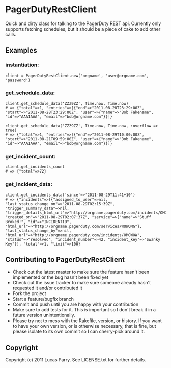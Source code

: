 # PagerDutyRestClient

Quick and dirty class for talking to the PagerDuty REST api. Currently only supports fetching schedules, but it should be a piece of cake to add other calls.

## Examples

### instantiation:
    client = PagerDutyRestClient.new('orgname', 'user@orgname.com', 'password')

### get_schedule_data:

    client.get_schedule_data('ZZZ9ZZ', Time.now, Time.now)
    # => {"total"=>1, "entries"=>[{"end"=>"2011-08-28T23:29:00Z", "start"=>"2011-08-28T23:29:00Z", "user"=>{"name"=>"Bob Fakename", "id"=>"AAA1AAA", "email"=>"bob@orgname.com"}}]}

    client.get_schedule_data('ZZZ9ZZ', Time.now, Time.now, :overflow => true)
    # => {"total"=>1, "entries"=>[{"end"=>"2011-08-29T10:00:00Z", "start"=>"2011-08-21T09:59:00Z", "user"=>{"name"=>"Bob Fakename", "id"=>"AAA1AAA", "email"=>"bob@orgname.com"}}]}

### get_incident_count:

    client.get_incidents_count
    # => {"total"=>72}

### get_incident_data:

    client.get_incidents_data('since'=>'2011-08-29T11:41+10')
    # => {"incidents"=>[{"assigned_to_user"=>nil, "last_status_change_on"=>"2011-08-29T02:15:39Z", "trigger_summary_data"=>nil, "trigger_details_html_url"=>"http://orgname.pagerduty.com/incidents/OMGCODE/log_entries/OMGINCIDNET", "created_on"=>"2011-08-29T02:07:37Z", "service"=>{"name"=>"Stuff Broked!", "id"=>"INCIDENTID", "html_url"=>"http://orgname.pagerduty.com/services/WOWOMG"}, "last_status_change_by"=>nil, "html_url"=>"http://orgname.pagerduty.com/incidents/OMGWOW", "status"=>"resolved", "incident_number"=>42, "incident_key"=>"Swanky Key"}], "total"=>1, "limit"=>100}

## Contributing to PagerDutyRestClient

* Check out the latest master to make sure the feature hasn't been implemented or the bug hasn't been fixed yet
* Check out the issue tracker to make sure someone already hasn't requested it and/or contributed it
* Fork the project
* Start a feature/bugfix branch
* Commit and push until you are happy with your contribution
* Make sure to add tests for it. This is important so I don't break it in a future version unintentionally.
* Please try not to mess with the Rakefile, version, or history. If you want to have your own version, or is otherwise necessary, that is fine, but please isolate to its own commit so I can cherry-pick around it.

## Copyright

Copyright (c) 2011 Lucas Parry. See LICENSE.txt for
further details.

